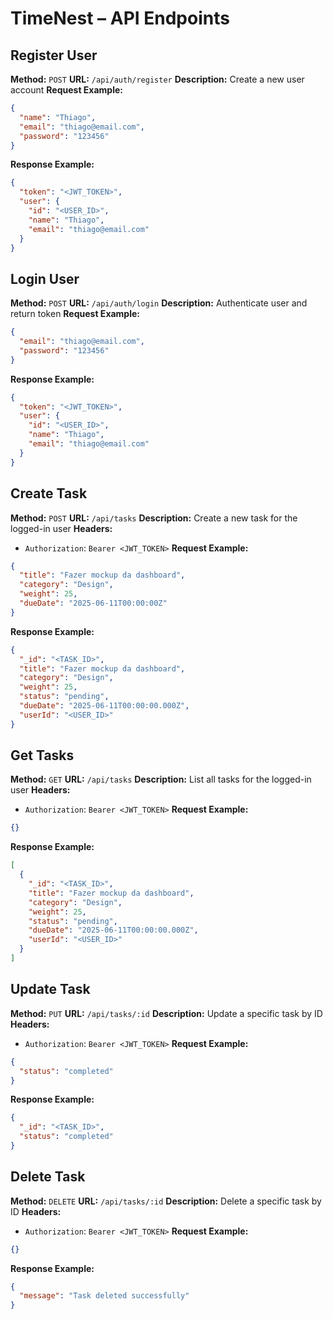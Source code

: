 # TimeNest – API Endpoints

## Register User

**Method:** `POST`
**URL:** `/api/auth/register`
**Description:** Create a new user account
**Request Example:**
```json
{
  "name": "Thiago",
  "email": "thiago@email.com",
  "password": "123456"
}
```
**Response Example:**
```json
{
  "token": "<JWT_TOKEN>",
  "user": {
    "id": "<USER_ID>",
    "name": "Thiago",
    "email": "thiago@email.com"
  }
}
```

## Login User

**Method:** `POST`
**URL:** `/api/auth/login`
**Description:** Authenticate user and return token
**Request Example:**
```json
{
  "email": "thiago@email.com",
  "password": "123456"
}
```
**Response Example:**
```json
{
  "token": "<JWT_TOKEN>",
  "user": {
    "id": "<USER_ID>",
    "name": "Thiago",
    "email": "thiago@email.com"
  }
}
```

## Create Task

**Method:** `POST`
**URL:** `/api/tasks`
**Description:** Create a new task for the logged-in user
**Headers:**
- `Authorization`: `Bearer <JWT_TOKEN>`
**Request Example:**
```json
{
  "title": "Fazer mockup da dashboard",
  "category": "Design",
  "weight": 25,
  "dueDate": "2025-06-11T00:00:00Z"
}
```
**Response Example:**
```json
{
  "_id": "<TASK_ID>",
  "title": "Fazer mockup da dashboard",
  "category": "Design",
  "weight": 25,
  "status": "pending",
  "dueDate": "2025-06-11T00:00:00.000Z",
  "userId": "<USER_ID>"
}
```

## Get Tasks

**Method:** `GET`
**URL:** `/api/tasks`
**Description:** List all tasks for the logged-in user
**Headers:**
- `Authorization`: `Bearer <JWT_TOKEN>`
**Request Example:**
```json
{}
```
**Response Example:**
```json
[
  {
    "_id": "<TASK_ID>",
    "title": "Fazer mockup da dashboard",
    "category": "Design",
    "weight": 25,
    "status": "pending",
    "dueDate": "2025-06-11T00:00:00.000Z",
    "userId": "<USER_ID>"
  }
]
```

## Update Task

**Method:** `PUT`
**URL:** `/api/tasks/:id`
**Description:** Update a specific task by ID
**Headers:**
- `Authorization`: `Bearer <JWT_TOKEN>`
**Request Example:**
```json
{
  "status": "completed"
}
```
**Response Example:**
```json
{
  "_id": "<TASK_ID>",
  "status": "completed"
}
```

## Delete Task

**Method:** `DELETE`
**URL:** `/api/tasks/:id`
**Description:** Delete a specific task by ID
**Headers:**
- `Authorization`: `Bearer <JWT_TOKEN>`
**Request Example:**
```json
{}
```
**Response Example:**
```json
{
  "message": "Task deleted successfully"
}
```
